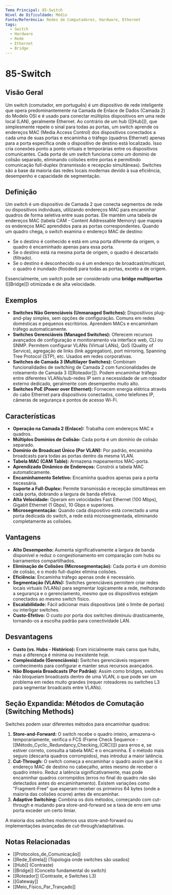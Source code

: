 ```yaml
---
Tema Principal: 85-Switch
Nível de Dificuldade: Médio
Fonte/Referência: Redes de Computadores, Hardware, Ethernet
tags:
  - Switch
  - Hardware
  - Rede
  - Ethernet
  - Bridge
---
```


# 85-Switch

## Visão Geral

Um switch (comutador, em português) é um dispositivo de rede inteligente que opera predominantemente na Camada de Enlace de Dados (Camada 2) do Modelo OSI e é usado para conectar múltiplos dispositivos em uma rede local (LAN), geralmente Ethernet. Ao contrário de um hub ([[Hub]]), que simplesmente repete o sinal para todas as portas, um switch aprende os endereços MAC (Media Access Control) dos dispositivos conectados a cada uma de suas portas e encaminha o tráfego (quadros Ethernet) apenas para a porta específica onde o dispositivo de destino está localizado. Isso cria conexões ponto a ponto virtuais e temporárias entre os dispositivos comunicantes. Cada porta de um switch funciona como um domínio de colisão separado, eliminando colisões entre portas e permitindo comunicação full-duplex (transmissão e recepção simultâneas). Switches são a base da maioria das redes locais modernas devido à sua eficiência, desempenho e capacidade de segmentação.

## Definição

Um switch é um dispositivo de Camada 2 que conecta segmentos de rede ou dispositivos individuais, utilizando endereços MAC para encaminhar quadros de forma seletiva entre suas portas. Ele mantém uma tabela de endereços MAC (tabela CAM - Content Addressable Memory) que mapeia os endereços MAC aprendidos para as portas correspondentes. Quando um quadro chega, o switch examina o endereço MAC de destino:
*   Se o destino é conhecido e está em uma porta diferente da origem, o quadro é encaminhado apenas para essa porta.
*   Se o destino está na mesma porta de origem, o quadro é descartado (filtrado).
*   Se o destino é desconhecido ou é um endereço de broadcast/multicast, o quadro é inundado (flooded) para todas as portas, exceto a de origem.

Essencialmente, um switch pode ser considerado uma **bridge multiportas** ([[Bridge]]) otimizada e de alta velocidade.

## Exemplos

*   **Switches Não Gerenciáveis (Unmanaged Switches):** Dispositivos plug-and-play simples, sem opções de configuração. Comuns em redes domésticas e pequenos escritórios. Aprendem MACs e encaminham tráfego automaticamente.
*   **Switches Gerenciáveis (Managed Switches):** Oferecem recursos avançados de configuração e monitoramento via interface web, CLI ou SNMP. Permitem configurar VLANs (Virtual LANs), QoS (Quality of Service), agregação de links (link aggregation), port mirroring, Spanning Tree Protocol (STP), etc. Usados em redes corporativas.
*   **Switches de Camada 3 (Multilayer Switches):** Combinam funcionalidades de switching de Camada 2 com funcionalidades de roteamento de Camada 3 ([[Roteador]]). Podem encaminhar tráfego entre diferentes VLANs/sub-redes IP sem a necessidade de um roteador externo dedicado, geralmente com desempenho muito alto.
*   **Switches PoE (Power over Ethernet):** Fornecem energia elétrica através do cabo Ethernet para dispositivos conectados, como telefones IP, câmeras de segurança e pontos de acesso Wi-Fi.

## Características

*   **Operação na Camada 2 (Enlace):** Trabalha com endereços MAC e quadros.
*   **Múltiplos Domínios de Colisão:** Cada porta é um domínio de colisão separado.
*   **Domínio de Broadcast Único (Por VLAN):** Por padrão, encaminha broadcasts para todas as portas dentro da mesma VLAN.
*   **Tabela MAC (CAM Table):** Armazena mapeamentos MAC-porta.
*   **Aprendizado Dinâmico de Endereços:** Constrói a tabela MAC automaticamente.
*   **Encaminhamento Seletivo:** Encaminha quadros apenas para a porta necessária.
*   **Suporte a Full-Duplex:** Permite transmissão e recepção simultâneas em cada porta, dobrando a largura de banda efetiva.
*   **Alta Velocidade:** Operam em velocidades Fast Ethernet (100 Mbps), Gigabit Ethernet (1 Gbps), 10 Gbps e superiores.
*   **Microsegmentação:** Quando cada dispositivo está conectado a uma porta dedicada do switch, a rede está microsegmentada, eliminando completamente as colisões.

## Vantagens

*   **Alto Desempenho:** Aumenta significativamente a largura de banda disponível e reduz o congestionamento em comparação com hubs ou barramentos compartilhados.
*   **Eliminação de Colisões (Microsegmentação):** Cada porta é um domínio de colisão, e o modo full-duplex elimina colisões.
*   **Eficiência:** Encaminha tráfego apenas onde é necessário.
*   **Segmentação (VLANs):** Switches gerenciáveis permitem criar redes locais virtuais (VLANs) para segmentar logicamente a rede, melhorando a segurança e o gerenciamento, mesmo que os dispositivos estejam conectados ao mesmo switch físico.
*   **Escalabilidade:** Fácil adicionar mais dispositivos (até o limite de portas) ou interligar switches.
*   **Custo-Efetivo:** O custo por porta dos switches diminuiu drasticamente, tornando-os a escolha padrão para conectividade LAN.

## Desvantagens

*   **Custo (vs. Hubs - Histórico):** Eram inicialmente mais caros que hubs, mas a diferença é mínima ou inexistente hoje.
*   **Complexidade (Gerenciáveis):** Switches gerenciáveis requerem conhecimento para configurar e manter seus recursos avançados.
*   **Não Bloqueia Broadcasts (Por Padrão):** Assim como bridges, switches não bloqueiam broadcasts dentro de uma VLAN, o que pode ser um problema em redes muito grandes (requer roteadores ou switches L3 para segmentar broadcasts entre VLANs).

## Seção Expandida: Métodos de Comutação (Switching Methods)

Switches podem usar diferentes métodos para encaminhar quadros:
1.  **Store-and-Forward:** O switch recebe o quadro inteiro, armazena-o temporariamente, verifica o FCS (Frame Check Sequence - [[Método_Cyclic_Redundancy_Checking_(CRC)]]) para erros e, se estiver correto, consulta a tabela MAC e o encaminha. É o método mais seguro (descarta quadros corrompidos), mas introduz a maior latência.
2.  **Cut-Through:** O switch começa a encaminhar o quadro assim que lê o endereço MAC de destino no cabeçalho, antes mesmo de receber o quadro inteiro. Reduz a latência significativamente, mas pode encaminhar quadros corrompidos (erros no final do quadro não são detectados antes do encaminhamento). Existem variações como "Fragment-Free" que esperam receber os primeiros 64 bytes (onde a maioria das colisões ocorre) antes de encaminhar.
3.  **Adaptive Switching:** Combina os dois métodos, começando com cut-through e mudando para store-and-forward se a taxa de erro em uma porta exceder um certo limiar.

A maioria dos switches modernos usa store-and-forward ou implementações avançadas de cut-through/adaptativas.

## Notas Relacionadas

*   [[Protocolos_de_Comunicação]]
*   [[Rede_Estrela]] (Topologia onde switches são usados)
*   [[Hub]] (Contraste)
*   [[Bridge]] (Conceito fundamental do switch)
*   [[Roteador]] (Contraste, e Switches L3)
*   [[Gateway]]
*   [[Meio_Físico_Par_Trançado]]